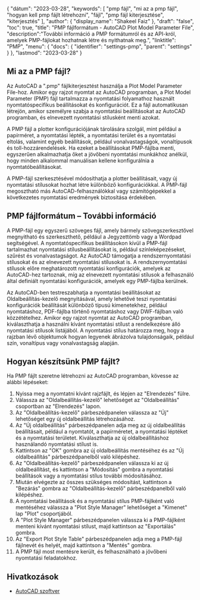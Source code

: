 {
"dátum": "2023-03-28",
  "keywords": [
"pmp fájl",
"mi az a pmp fájl",
"hogyan kell pmp fájlt létrehozni",
"fájl",
"pmp fájl kiterjesztése",
"kiterjesztés"
],
  "author": {
"display_name": "Shakeel Faiz"
},
"draft": "false",
"toc": true,
"title": "PMP fájlformátum - AutoCAD Plot Model Parameter File",
  "description":"További információ a PMP formátumról és az API-król, amelyek PMP-fájlokat hozhatnak létre és nyithatnak meg.",
  "linktitle": "PMP",
  "menu": {
    "docs": {
      "identifier": "settings-pmp",
      "parent": "settings"
}
},
"lastmod": "2023-03-28"
}

## Mi az a PMP fájl?

Az AutoCAD a ".pmp" fájlkiterjesztést használja a Plot Model Parameter File-hoz. Amikor egy rajzot nyomtat az AutoCAD programban, a Plot Model Parameter (PMP) fájl tartalmazza a nyomtatási folyamathoz használt nyomtatóspecifikus beállításokat és konfigurációt. Ez a fájl automatikusan létrejön, amikor személyre szabja a nyomtatási beállításokat az AutoCAD programban, és elnevezett nyomtatási stílusként menti azokat.

A PMP fájl a plotter konfigurációjának tárolására szolgál, mint például a papírméret, a nyomtatási lépték, a nyomtatási terület és a nyomtatási eltolás, valamint egyéb beállítások, például vonalvastagságok, vonaltípusok és toll-hozzárendelések. Ha ezeket a beállításokat PMP-fájlba menti, egyszerűen alkalmazhatja őket a jövőbeni nyomtatási munkákhoz anélkül, hogy minden alkalommal manuálisan kellene konfigurálnia a nyomtatóbeállításokat.

A PMP-fájl szerkesztésével módosíthatja a plotter beállításait, vagy új nyomtatási stílusokat hozhat létre különböző konfigurációkkal. A PMP-fájl megosztható más AutoCAD-felhasználókkal vagy számítógépekkel a következetes nyomtatási eredmények biztosítása érdekében.

## PMP fájlformátum – További információ

A PMP-fájl egy egyszerű szöveges fájl, amely bármely szövegszerkesztővel megnyitható és szerkeszthető, például a Jegyzettömb vagy a Wordpad segítségével. A nyomtatóspecifikus beállításokon kívül a PMP-fájl tartalmazhat nyomtatási stílusbeállításokat is, például színleképezéseket, szűrést és vonalvastagságot. Az AutoCAD támogatja a rendszernyomtatási stílusokat és az elnevezett nyomtatási stílusokat is. A rendszernyomtatási stílusok előre meghatározott nyomtatási konfigurációk, amelyek az AutoCAD-hez tartoznak, míg az elnevezett nyomtatási stílusok a felhasználó által definiált nyomtatási konfigurációk, amelyek egy PMP-fájlba kerülnek.

Az AutoCAD-ben testreszabhatja a nyomtatási beállításokat az Oldalbeállítás-kezelő megnyitásával, amely lehetővé teszi nyomtatási konfigurációk beállítását különböző típusú kimenetekhez, például nyomtatáshoz, PDF-fájlba történő nyomtatáshoz vagy DWF-fájlban való közzétételhez. Amikor egy rajzot nyomtat az AutoCAD programban, kiválaszthatja a használni kívánt nyomtatási stílust a rendelkezésre álló nyomtatási stílusok listájából. A nyomtatási stílus határozza meg, hogy a rajzban lévő objektumok hogyan legyenek ábrázolva tulajdonságaik, például szín, vonaltípus vagy vonalvastagság alapján.

## Hogyan készítsünk PMP fájlt?

Ha PMP fájlt szeretne létrehozni az AutoCAD programban, kövesse az alábbi lépéseket:

1. Nyissa meg a nyomtatni kívánt rajzfájlt, és lépjen az "Elrendezés" fülre.
2. Válassza az "Oldalbeállítás-kezelő" lehetőséget az "Oldalbeállítás" csoportban az "Elrendezés" lapon.
3. Az "Oldalbeállítás-kezelő" párbeszédpanelen válassza az "Új" lehetőséget egy új oldalbeállítás létrehozásához.
4. Az "Új oldalbeállítás" párbeszédpanelen adja meg az új oldalbeállítás beállításait, például a nyomtatót, a papírméretet, a nyomtatási léptéket és a nyomtatási területet. Kiválaszthatja az új oldalbeállításhoz használandó nyomtatási stílust is.
5. Kattintson az "OK" gombra az új oldalbeállítás mentéséhez és az "Új oldalbeállítás" párbeszédpanelből való kilépéshez.
6. Az "Oldalbeállítás-kezelő" párbeszédpanelen válassza ki az új oldalbeállítást, és kattintson a "Módosítás" gombra a nyomtatási beállítások vagy a nyomtatási stílus további módosításához.
7. Miután elvégezte az összes szükséges módosítást, kattintson a "Bezárás" gombra az "Oldalbeállítás-kezelő" párbeszédpanelből való kilépéshez.
8. A nyomtatási beállítások és a nyomtatási stílus PMP-fájlként való mentéséhez válassza a "Plot Style Manager" lehetőséget a "Kimenet" lap "Plot" csoportjából.
9. A "Plot Style Manager" párbeszédpanelen válassza ki a PMP-fájlként menteni kívánt nyomtatási stílust, majd kattintson az "Exportálás" gombra.
10. Az "Export Plot Style Table" párbeszédpanelen adja meg a PMP-fájl fájlnevét és helyét, majd kattintson a "Mentés" gombra.
11. A PMP fájl most mentésre került, és felhasználható a jövőbeni nyomtatási feladatokhoz.

## Hivatkozások
* [AutoCAD szoftver](https://en.wikipedia.org/wiki/AutoCAD)

